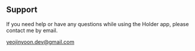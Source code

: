 ## Support

If you need help or have any questions while using the Holder app, please contact me by email.

yeojinyoon.dev@gmail.com
